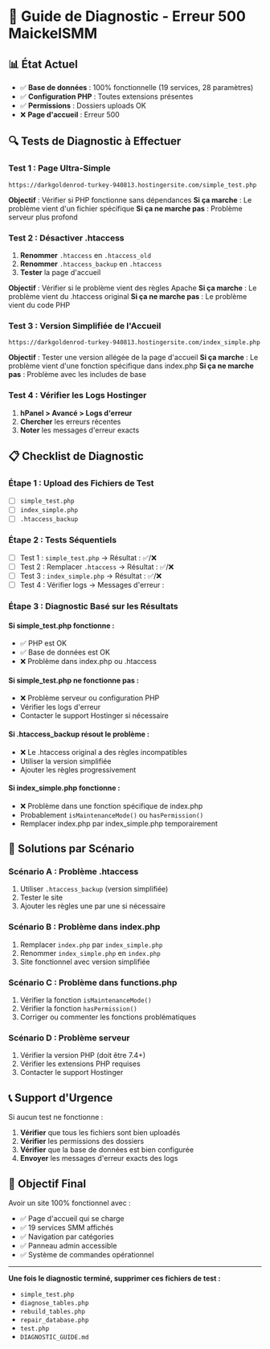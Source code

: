 # 🔧 Guide de Diagnostic - Erreur 500 MaickelSMM

## 📊 État Actuel
- ✅ **Base de données** : 100% fonctionnelle (19 services, 28 paramètres)
- ✅ **Configuration PHP** : Toutes extensions présentes
- ✅ **Permissions** : Dossiers uploads OK
- ❌ **Page d'accueil** : Erreur 500

## 🔍 Tests de Diagnostic à Effectuer

### **Test 1 : Page Ultra-Simple**
```
https://darkgoldenrod-turkey-940813.hostingersite.com/simple_test.php
```
**Objectif** : Vérifier si PHP fonctionne sans dépendances
**Si ça marche** : Le problème vient d'un fichier spécifique
**Si ça ne marche pas** : Problème serveur plus profond

### **Test 2 : Désactiver .htaccess**
1. **Renommer** `.htaccess` en `.htaccess_old`
2. **Renommer** `.htaccess_backup` en `.htaccess`
3. **Tester** la page d'accueil

**Objectif** : Vérifier si le problème vient des règles Apache
**Si ça marche** : Le problème vient du .htaccess original
**Si ça ne marche pas** : Le problème vient du code PHP

### **Test 3 : Version Simplifiée de l'Accueil**
```
https://darkgoldenrod-turkey-940813.hostingersite.com/index_simple.php
```
**Objectif** : Tester une version allégée de la page d'accueil
**Si ça marche** : Le problème vient d'une fonction spécifique dans index.php
**Si ça ne marche pas** : Problème avec les includes de base

### **Test 4 : Vérifier les Logs Hostinger**
1. **hPanel > Avancé > Logs d'erreur**
2. **Chercher** les erreurs récentes
3. **Noter** les messages d'erreur exacts

## 📋 Checklist de Diagnostic

### Étape 1 : Upload des Fichiers de Test
- [ ] `simple_test.php`
- [ ] `index_simple.php`
- [ ] `.htaccess_backup`

### Étape 2 : Tests Séquentiels
- [ ] Test 1 : `simple_test.php` → Résultat : ✅/❌
- [ ] Test 2 : Remplacer `.htaccess` → Résultat : ✅/❌
- [ ] Test 3 : `index_simple.php` → Résultat : ✅/❌
- [ ] Test 4 : Vérifier logs → Messages d'erreur :

### Étape 3 : Diagnostic Basé sur les Résultats

#### **Si simple_test.php fonctionne :**
- ✅ PHP est OK
- ✅ Base de données est OK
- ❌ Problème dans index.php ou .htaccess

#### **Si simple_test.php ne fonctionne pas :**
- ❌ Problème serveur ou configuration PHP
- Vérifier les logs d'erreur
- Contacter le support Hostinger si nécessaire

#### **Si .htaccess_backup résout le problème :**
- ❌ Le .htaccess original a des règles incompatibles
- Utiliser la version simplifiée
- Ajouter les règles progressivement

#### **Si index_simple.php fonctionne :**
- ❌ Problème dans une fonction spécifique de index.php
- Probablement `isMaintenanceMode()` ou `hasPermission()`
- Remplacer index.php par index_simple.php temporairement

## 🚀 Solutions par Scénario

### **Scénario A : Problème .htaccess**
1. Utiliser `.htaccess_backup` (version simplifiée)
2. Tester le site
3. Ajouter les règles une par une si nécessaire

### **Scénario B : Problème dans index.php**
1. Remplacer `index.php` par `index_simple.php`
2. Renommer `index_simple.php` en `index.php`
3. Site fonctionnel avec version simplifiée

### **Scénario C : Problème dans functions.php**
1. Vérifier la fonction `isMaintenanceMode()`
2. Vérifier la fonction `hasPermission()`
3. Corriger ou commenter les fonctions problématiques

### **Scénario D : Problème serveur**
1. Vérifier la version PHP (doit être 7.4+)
2. Vérifier les extensions PHP requises
3. Contacter le support Hostinger

## 📞 Support d'Urgence

Si aucun test ne fonctionne :
1. **Vérifier** que tous les fichiers sont bien uploadés
2. **Vérifier** les permissions des dossiers
3. **Vérifier** que la base de données est bien configurée
4. **Envoyer** les messages d'erreur exacts des logs

## 🎯 Objectif Final

Avoir un site 100% fonctionnel avec :
- ✅ Page d'accueil qui se charge
- ✅ 19 services SMM affichés
- ✅ Navigation par catégories
- ✅ Panneau admin accessible
- ✅ Système de commandes opérationnel

---

**Une fois le diagnostic terminé, supprimer ces fichiers de test :**
- `simple_test.php`
- `diagnose_tables.php`
- `rebuild_tables.php`
- `repair_database.php`
- `test.php`
- `DIAGNOSTIC_GUIDE.md`